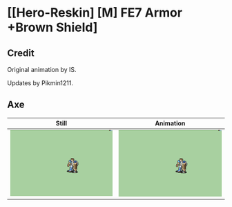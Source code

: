 # [\[Hero-Reskin\] \[M\] FE7 Armor +Brown Shield]

## Credit

Original animation by IS.

Updates by Pikmin1211.
	
## Axe

| Still | Animation |
| :---: | :-------: |
| ![Axe still](./Axe_000.png) | ![Axe animation](./Axe.gif) |
